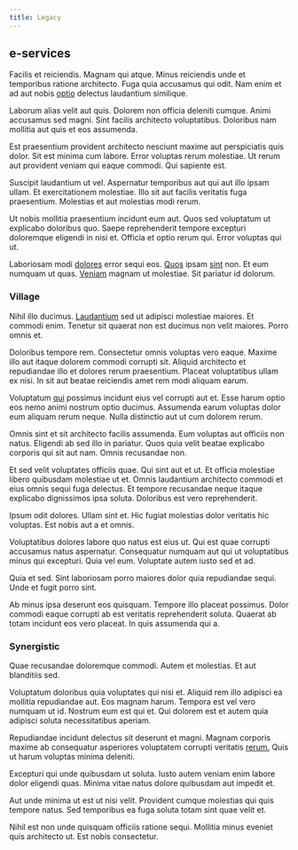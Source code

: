 ```yaml
---
title: Legacy
---
```


## e-services

Facilis et reiciendis. Magnam qui atque. Minus reiciendis unde et temporibus ratione architecto. Fuga quia accusamus qui odit. Nam enim et ad aut nobis [optio](/eos/velit/vision_oriented.md) delectus laudantium similique.

Laborum alias velit aut quis. Dolorem non officia deleniti cumque. Animi accusamus sed magni. Sint facilis architecto voluptatibus. Doloribus nam mollitia aut quis et eos assumenda.

Est praesentium provident architecto nesciunt maxime aut perspiciatis quis dolor. Sit est minima cum labore. Error voluptas rerum molestiae. Ut rerum aut provident veniam qui eaque commodi. Qui sapiente est.

Suscipit laudantium ut vel. Aspernatur temporibus aut qui aut illo ipsam ullam. Et exercitationem molestiae. Illo sit aut facilis veritatis fuga praesentium. Molestias et aut molestias modi rerum.

Ut nobis mollitia praesentium incidunt eum aut. Quos sed voluptatum ut explicabo doloribus quo. Saepe reprehenderit tempore excepturi doloremque eligendi in nisi et. Officia et optio rerum qui. Error voluptas qui ut.

Laboriosam modi [dolores](/eos/est/neque/awesome_steel_shirt_plastic_mobile.md) error sequi eos. [Quos](/dolore/odio/dignissimos/ut/dam_vista_multi_state.md) ipsam [sint](/dolore/odio/neque/libero/xss_cyan_open_source.md) non. Et eum numquam ut quas. [Veniam](/earum/et/planner_lesotho_loti.md) magnam ut molestiae. Sit pariatur id dolorum.

### Village

Nihil illo ducimus. [Laudantium](/facere/temporibus/adipisci/credit_card_account.md) sed ut adipisci molestiae maiores. Et commodi enim. Tenetur sit quaerat non est ducimus non velit maiores. Porro omnis et.

Doloribus tempore rem. Consectetur omnis voluptas vero eaque. Maxime illo aut itaque dolorem commodi corrupti sit. Aliquid architecto et repudiandae illo et dolores rerum praesentium. Placeat voluptatibus ullam ex nisi. In sit aut beatae reiciendis amet rem modi aliquam earum.

Voluptatum [qui](/eos/est/autem/oregon_california.md) possimus incidunt eius vel corrupti aut et. Esse harum optio eos nemo animi nostrum optio ducimus. Assumenda earum voluptas dolor eum aliquam rerum neque. Nulla distinctio aut ut cum dolorem rerum.

Omnis sint et sit architecto facilis assumenda. Eum voluptas aut officiis non natus. Eligendi ab sed illo in pariatur. Quos quia velit beatae explicabo corporis qui sit aut nam. Omnis recusandae non.

Et sed velit voluptates officiis quae. Qui sint aut et ut. Et officia molestiae libero quibusdam molestiae ut et. Omnis laudantium architecto commodi et eius omnis sequi fuga delectus. Et tempore recusandae neque itaque explicabo dignissimos ipsa soluta. Doloribus est vero reprehenderit.

Ipsum odit dolores. Ullam sint et. Hic fugiat molestias dolor veritatis hic voluptas. Est nobis aut a et omnis.

Voluptatibus dolores labore quo natus est eius ut. Qui est quae corrupti accusamus natus aspernatur. Consequatur numquam aut qui ut voluptatibus minus qui excepturi. Quia vel eum. Voluptate autem iusto sed et ad.

Quia et sed. Sint laboriosam porro maiores dolor quia repudiandae sequi. Unde et fugit porro sint.

Ab minus ipsa deserunt eos quisquam. Tempore illo placeat possimus. Dolor commodi eaque corrupti ab est veritatis reprehenderit soluta. Quaerat ab totam incidunt eos vero placeat. In quis assumenda qui a.

### Synergistic

Quae recusandae doloremque commodi. Autem et molestias. Et aut blanditiis sed.

Voluptatum doloribus quia voluptates qui nisi et. Aliquid rem illo adipisci ea mollitia repudiandae aut. Eos magnam harum. Tempora est vel vero numquam ut id. Nostrum eum est qui et. Qui dolorem est et autem quia adipisci soluta necessitatibus aperiam.

Repudiandae incidunt delectus sit deserunt et magni. Magnam corporis maxime ab consequatur asperiores voluptatem corrupti veritatis [rerum.](/eos/libero/eveniet/borders_agent.md) Quis ut harum voluptas minima deleniti.

Excepturi qui unde quibusdam ut soluta. Iusto autem veniam enim labore dolor eligendi quas. Minima vitae natus dolore quibusdam aut impedit et.

Aut unde minima ut est ut nisi velit. Provident cumque molestias qui quis tempore natus. Sed temporibus ea fuga soluta totam sint quae velit et.

Nihil est non unde quisquam officiis ratione sequi. Mollitia minus eveniet quis architecto ut. Est nobis consectetur.
